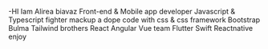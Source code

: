 -HI 
Iam Alirea biavaz 
Front-end & Mobile app developer
Javascript & Typescript fighter
mackup a dope code with css & css framework
Bootstrap Bulma Tailwind brothers
React Angular Vue team
Flutter Swift Reactnative enjoy

